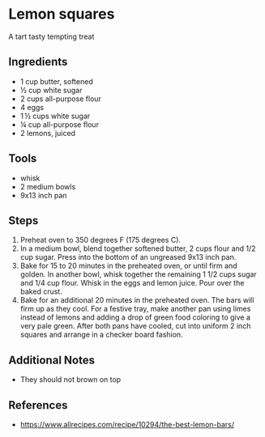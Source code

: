 Lemon squares
======
A tart tasty tempting treat

## Ingredients
* 1 cup butter, softened
* ½ cup white sugar
* 2 cups all-purpose flour
* 4 eggs
* 1 ½ cups white sugar
* ¼ cup all-purpose flour
* 2 lemons, juiced

## Tools
* whisk
* 2 medium bowls
* 9x13 inch pan

## Steps
1. Preheat oven to 350 degrees F (175 degrees C).
1. In a medium bowl, blend together softened butter, 2 cups flour and 1/2 cup sugar. Press into the bottom of an ungreased 9x13 inch pan.
1. Bake for 15 to 20 minutes in the preheated oven, or until firm and golden. In another bowl, whisk together the remaining 1 1/2 cups sugar and 1/4 cup flour. Whisk in the eggs and lemon juice. Pour over the baked crust.
1. Bake for an additional 20 minutes in the preheated oven. The bars will firm up as they cool. For a festive tray, make another pan using limes instead of lemons and adding a drop of green food coloring to give a very pale green. After both pans have cooled, cut into uniform 2 inch squares and arrange in a checker board fashion.

## Additional Notes
* They should not brown on top

## References
* https://www.allrecipes.com/recipe/10294/the-best-lemon-bars/